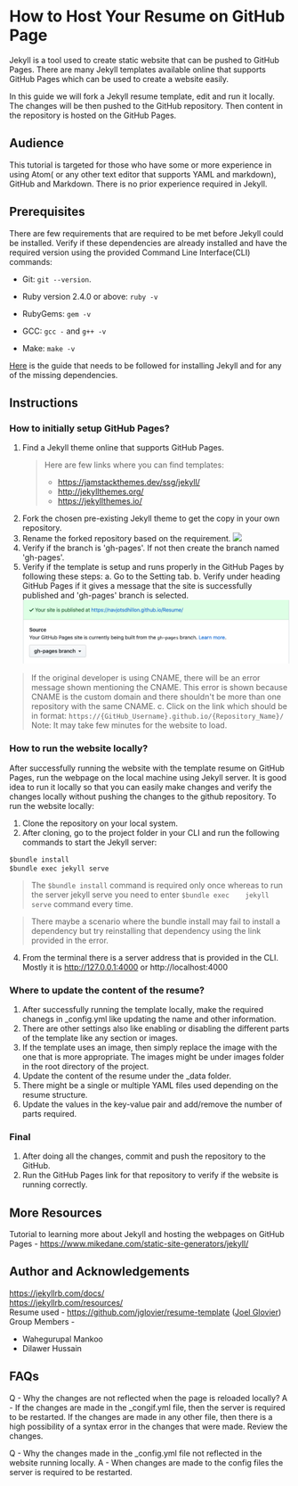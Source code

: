 # How to Host Your Resume on GitHub Page

Jekyll is a tool used to create static website that can be pushed to GitHub Pages. There are many Jekyll templates available online that supports GitHub Pages which can be used to create a website easily.

In this guide we will fork a Jekyll resume template, edit and run it locally. The changes will be then pushed to the GitHub repository. Then content in the repository is hosted on the GitHub Pages.

## Audience

This tutorial is targeted for those who have some or more experience in using Atom( or any other text editor that supports YAML and markdown), GitHub and Markdown. There is no prior experience required in Jekyll.

## Prerequisites

There are few requirements that are required to be met before Jekyll could be installed. Verify if these dependencies are already installed and have the required version using the provided Command Line Interface(CLI) commands:
  - Git: `git --version`.

  - Ruby version 2.4.0 or above: `ruby -v`

  - RubyGems: `gem -v`

  - GCC: `gcc -` and `g++ -v`

  - Make: `make -v`

[Here](https://jekyllrb.com/docs/installation/) is the guide that needs to be followed for installing Jekyll and for any of the missing dependencies.

## Instructions
### How to initially setup GitHub Pages?

1. Find a Jekyll theme online that supports GitHub Pages.
    > Here are few links where you can find templates:
    > - https://jamstackthemes.dev/ssg/jekyll/
    > - http://jekyllthemes.org/
    > - https://jekyllthemes.io/
2. Fork the chosen pre-existing Jekyll theme to get the copy in your own repository.
3. Rename the forked repository based on the requirement.
![](https://github.com/NavjotSDhillon/Resume/blob/gh-pages/GitHub_Forking.gif?raw=true)
4. Verify if the branch is 'gh-pages'. If not then create the branch named 'gh-pages'.
4. Verify if the template is setup and runs properly in the GitHub Pages by following these steps:
  a. Go to the Setting tab.
  b. Verify under heading GitHub Pages if it gives a message that the site is successfully published and 'gh-pages' branch is selected.
  ![](https://github.com/NavjotSDhillon/Resume/blob/gh-pages/Website_published.png?raw=true)
  > If the original developer is using CNAME, there will be an error message shown mentioning the CNAME. This error is shown because CNAME is the custom domain and there shouldn't be more than one repository with the same CNAME.
  c. Click on the link which should be in format: `https://{GitHub_Username}.github.io/{Repository_Name}/`
  > Note: It may take few minutes for the website to load.
  
### How to run the website locally?
After successfully running the website with the template resume on GitHub Pages, run the webpage on the local machine using Jekyll server. It is good idea to run it locally so that you can easily make changes and verify the changes locally without pushing the changes to the github repository. To run the website locally:
1. Clone the repository on your local system.
2. After cloning, go to the project folder in your CLI and run the following commands to start the Jekyll server:
  ```
  $bundle install
  $bundle exec jekyll serve
  ```
  > The `$bundle install` command is required only once whereas to run the server jekyll serve you need to enter `$bundle exec    jekyll serve` command every time.  

  > There maybe a scenario where the bundle install may fail to install a dependency but try reinstalling that dependency         using the link provided in the error.
4. From the terminal there is a server address that is provided in the CLI. Mostly it is http://127.0.0.1:4000 or http://localhost:4000
![]()

### Where to update the content of the resume?
1. After successfully running the template locally, make the required chanegs in \_config.yml like updating the name and other information.
2. There are other settings also like enabling or disabling the different parts of the template like any section or images.
3. If the template uses an image, then simply replace the image with the one that is more appropriate. The images might be under images folder in the root directory of the project.
4. Update the content of the resume under the \_data folder.
5. There might be a single or multiple YAML files used depending on the resume structure.
6. Update the values in the key-value pair and add/remove the number of parts required.

### Final 
1. After doing all the changes, commit and push the repository to the GitHub.
2. Run the GitHub Pages link for that repository to verify if the website is running correctly.

## More Resources

Tutorial to learning more about Jekyll and hosting the webpages on GitHub Pages - https://www.mikedane.com/static-site-generators/jekyll/

## Author and Acknowledgements

https://jekyllrb.com/docs/  
https://jekyllrb.com/resources/  
Resume used - https://github.com/jglovier/resume-template ([Joel Glovier](https://github.com/jglovier/))  
Group Members -
  - Wahegurupal Mankoo
  - Dilawer Hussain

## FAQs

Q - Why the changes are not reflected when the page is reloaded locally?
A - If the changes are made in the \_congif.yml file, then the server is required to be restarted. If the changes are made in any other file, then there is a high possibility of a syntax error in the changes that were made. Review the changes.

Q - Why the changes made in the \_config.yml file not reflected in the website running locally.
A - When changes are made to the config files the server is required to be restarted.
